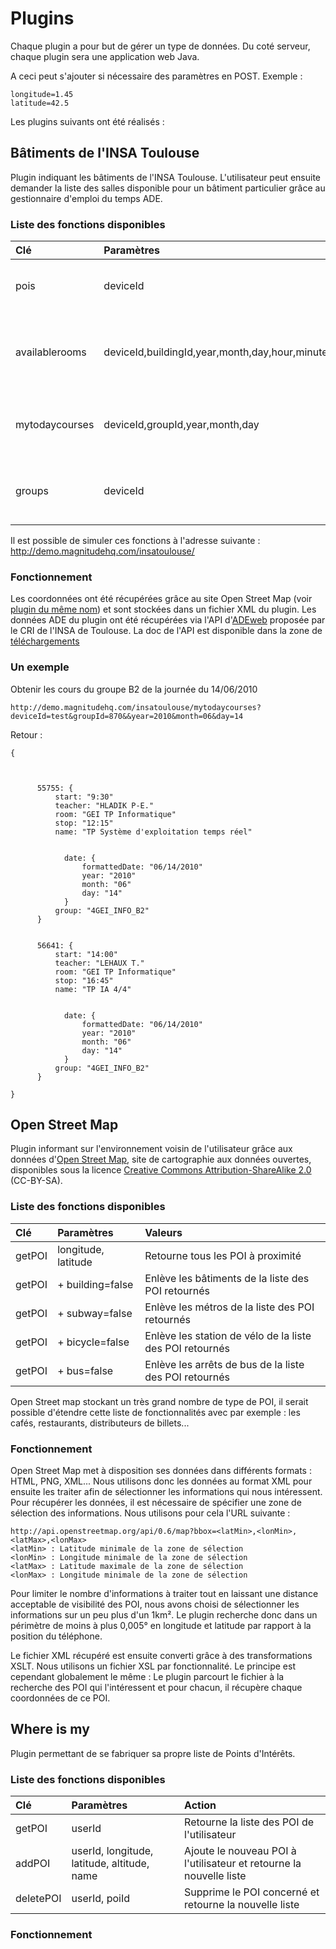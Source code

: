 # Plugins #
Chaque plugin a pour but de gérer un type de données. Du coté serveur, chaque plugin sera une application web Java.

A ceci peut s'ajouter si nécessaire des paramètres en POST. Exemple :

```
longitude=1.45
latitude=42.5
```

Les plugins suivants ont été réalisés :


## Bâtiments de l'INSA Toulouse ##
Plugin indiquant les bâtiments de l'INSA Toulouse.
L'utilisateur peut ensuite demander la liste des salles disponible pour un bâtiment particulier grâce au gestionnaire d'emploi du temps ADE.
### Liste des fonctions disponibles ###
| **Clé** | **Paramètres** | **Action** |
|:--------|:---------------|:-----------|
|pois     |deviceId        |Retourne les coordonnées des bâtiments |
|availablerooms|deviceId,buildingId,year,month,day,hour,minute|Retourne les salles libres d'un bâtiment à un moment donné |
|mytodaycourses|deviceId,groupId,year,month,day|Retourne les cours de la journée d'un groupe donné |
|groups   |deviceId        |Retourne les groupes et leur id de l'insa de toulouse |

Il est possible de simuler ces fonctions à l'adresse suivante : http://demo.magnitudehq.com/insatoulouse/

### Fonctionnement ###
Les coordonnées ont été récupérées grâce au site Open Street Map (voir [plugin du même nom](#Open_Street_Map.md)) et sont stockées dans un fichier XML du plugin.
Les données ADE du plugin ont été récupérées via l'API d'[ADEweb](http://cri-srv-ade.insa-toulouse.fr:8080/) proposée par le CRI de l'INSA de Toulouse. La doc de l'API est disponible dans la zone de [téléchargements](http://code.google.com/p/magnitudehq/downloads/detail?name=Web%20Api.pdf&can=2&q=)

### Un exemple ###

Obtenir les cours du groupe B2 de la journée du 14/06/2010
```
http://demo.magnitudehq.com/insatoulouse/mytodaycourses?deviceId=test&groupId=870&&year=2010&month=06&day=14
```

Retour :
```
{

    
     
      55755: {
          start: "9:30"
          teacher: "HLADIK P-E."
          room: "GEI TP Informatique"
          stop: "12:15"
          name: "TP Système d'exploitation temps réel"
          
            
            date: {
                formattedDate: "06/14/2010"
                year: "2010"
                month: "06"
                day: "14"
            }
          group: "4GEI_INFO_B2"
      }
    
     
      56641: {
          start: "14:00"
          teacher: "LEHAUX T."
          room: "GEI TP Informatique"
          stop: "16:45"
          name: "TP IA 4/4"
          
            
            date: {
                formattedDate: "06/14/2010"
                year: "2010"
                month: "06"
                day: "14"
            }
          group: "4GEI_INFO_B2"
      }

}
```

## Open Street Map ##
Plugin informant sur l'environnement voisin de l'utilisateur grâce aux données d'[Open Street Map](http://www.openstreetmap.org/), site de cartographie aux données ouvertes, disponibles sous la licence [Creative Commons Attribution-ShareAlike 2.0](http://creativecommons.org/licenses/by-sa/2.0/) (CC-BY-SA).

### Liste des fonctions disponibles ###
| **Clé** | **Paramètres** | **Valeurs** |
|:--------|:---------------|:------------|
|getPOI   |longitude, latitude|Retourne tous les POI à proximité|
|getPOI   | 	+ building=false|	Enlève les bâtiments de la liste des POI retournés|
|getPOI   | 	+ subway=false|	Enlève les métros de la liste des POI retournés|
|getPOI   | 	+ bicycle=false|	Enlève les station de vélo de la liste des POI retournés|
|getPOI   |	+ bus=false    |	Enlève les arrêts de bus de la liste des POI retournés |

Open Street map stockant un très grand nombre de type de POI, il serait possible d'étendre cette liste de fonctionnalités avec par exemple : les cafés, restaurants, distributeurs de billets...

### Fonctionnement ###
Open Street Map met à disposition ses données dans différents formats : HTML, PNG, XML...
Nous utilisons donc les données au format XML pour ensuite les traiter afin de sélectionner les informations qui nous intéressent.
Pour récupérer les données, il est nécessaire de spécifier une zone de sélection des informations. Nous utilisons pour cela l'URL suivante :
```
http://api.openstreetmap.org/api/0.6/map?bbox=<latMin>,<lonMin>,<latMax>,<lonMax>
<latMin> : Latitude minimale de la zone de sélection
<lonMin> : Longitude minimale de la zone de sélection
<latMax> : Latitude maximale de la zone de sélection
<lonMax> : Longitude minimale de la zone de sélection
```
Pour limiter le nombre d'informations à traiter tout en laissant une distance acceptable de visibilité des POI, nous avons choisi de sélectionner les informations sur un peu plus d'un 1km². Le plugin recherche donc dans un périmètre de moins à plus 0,005° en longitude et latitude par rapport à la position du téléphone.

Le fichier XML récupéré est ensuite converti grâce à des transformations XSLT. Nous utilisons un fichier XSL par fonctionnalité. Le principe est cependant globalement le même : Le plugin parcourt le fichier à la recherche des POI qui l'intéressent et pour chacun, il récupère chaque coordonnées de ce POI.

## Where is my ##
Plugin permettant de se fabriquer sa propre liste de Points d'Intérêts.

### Liste des fonctions disponibles ###
| **Clé** | **Paramètres** | **Action** |
|:--------|:---------------|:-----------|
|getPOI   |userId          |Retourne la liste des POI de l'utilisateur|
|addPOI   |userId, longitude, latitude, altitude, name|Ajoute le nouveau POI à l'utilisateur et retourne la nouvelle liste|
|deletePOI|userId, poiId   |Supprime le POI concerné et retourne la nouvelle liste|

### Fonctionnement ###